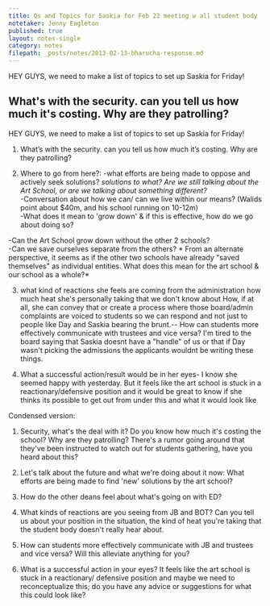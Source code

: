 ```yaml
---
title: Qs and Topics for Saskia for Feb 22 meeting w all student body 
notetaker: Jenny Eagleton
published: true
layout: notes-single
category: notes
filepath: _posts/notes/2013-02-13-bharucha-response.md
---
```


HEY GUYS, we need to make a list of topics to set up Saskia for Friday!

What's with the security. can you tell us how much it's costing. Why are they patrolling?
---

HEY GUYS, we need to make a list of topics to set up Saskia for Friday!

1. What’s with the security. can you tell us how much it’s costing. Why are they patrolling?

2. Where to go from here?:
-what efforts are being made to oppose and actively seek solutions? *solutions to what? Are we still talking about the Art School, or are we talking about something different?*  
-Conversation about how we can/ can we live within our means? (Walids point about $40m, and his school running on 10-12m)  
-What does it mean to 'grow down' & if this is effective, how do we go about doing so?

-Can the Art School grow down without the other 2 schools?  
-Can we save ourselves separate from the others? * From an alternate perspective, it seems as if the other two schools have already "saved themselves" as individual entities. What does this mean for the art school & our school as a whole?*

3. what kind of reactions she feels are coming from the administration
how much heat she's personally taking that we don't know about
How, if at all, she can convey that or create a process where those board/admin complaints are voiced to students so we can respond and not just to people like Day and Saskia bearing the brunt.-- How can students more effectively communicate with trustees and vice versa?
I'm tired to the board saying that Saskia doesnt have a "handle" of us or that if Day wasn't picking the admissions the applicants wouldnt be writing these things. 

4. What a successful action/result would be in her eyes- I know she seemed happy with yesterday. But it feels like the art school is stuck in a reactionary/defensive position and it would be great to know if she thinks its possible to get out from under this and what it would look like


Condensed version:

1. Security, what's the deal with it? Do you know how much it's costing the school? Why are they patrolling? There's a rumor going around that they've been instructed to watch out for students gathering, have you heard about this? 

2. Let's talk about the future and what we're doing about it now: What efforts are being made to find 'new' solutions by the art school? 

3. How do the other deans feel about what's going on with ED?

4. What kinds of reactions are you seeing from JB and BOT? Can you tell us about your position in the situation, the kind of heat you're taking that the student body doesn't really hear about. 

5. How can students more effectively communicate with JB and trustees and vice versa? Will this alleviate anything for you?

6. What is a successful action in your eyes? It feels like the art school is stuck in a reactionary/ defensive position and maybe we need to reconceptualize this; do you have any advice or suggestions for what this could look like? 